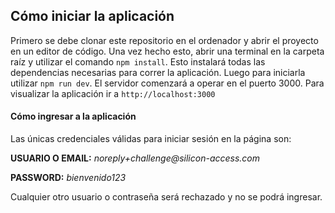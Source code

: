 ## Cómo iniciar la aplicación

Primero se debe clonar este repositorio en el ordenador y abrir el proyecto en un editor de código.
Una vez hecho esto, abrir una terminal en la carpeta raíz y utilizar el comando ```npm install```. Esto instalará todas las dependencias necesarias para correr la aplicación. Luego para iniciarla utilizar ```npm run dev```. El servidor comenzará a operar en el puerto 3000.
Para visualizar la aplicación ir a ```http://localhost:3000```

#### Cómo ingresar a la aplicación
Las únicas credenciales válidas para iniciar sesión en la página son: 

**USUARIO O EMAIL:** _noreply+challenge@silicon-access.com_

**PASSWORD:** _bienvenido123_

Cualquier otro usuario o contraseña será rechazado y no se podrá ingresar.
